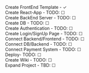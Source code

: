Create FrontEnd Template - <span>&#10003;</span>
<br>
Create React-App - TODO: <span>&#9744;</span>
<br>
Create BackEnd Server - TODO: <span>&#9744;</span>
<br>
Create DB - TODO: <span>&#9744;</span>
<br>
Create Authentication - TODO: <span>&#9744;</span>
<br>
Create Login/SignUp Page - TODO: <span>&#9744;</span>
<br>
Connect Backend/Frontend - TODO: <span>&#9744;</span>
<br>
Connect DB/Backend - TODO: <span>&#9744;</span>
<br>
Connect Payment System - TODO: <span>&#9744;</span>
<br>
Deploy- TODO: <span>&#9744;</span>
<br>
Create Wiki - TODO: <span>&#9744;</span>
<br>
Expand Project - TBD: <span>&#9744;</span>
<br>
